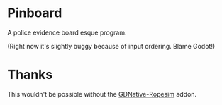 # Pinboard

A police evidence board esque program.

(Right now it's slightly buggy because of input ordering. Blame Godot!)

# Thanks

This wouldn't be possible without the [GDNative-Ropesim](https://github.com/mphe/GDNative-Ropesim) addon. 
